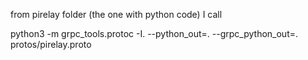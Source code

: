 from pirelay folder (the one with python code) I call

python3 -m grpc_tools.protoc -I. --python_out=. --grpc_python_out=. protos/pirelay.proto